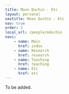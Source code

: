 ```yaml
---
title: Moon Duchin - Etc
layout: personal
navtitle: Moon Duchin - Etc
nav: true
order: 2
local_url: /people/mduchin
navi:
    - name: Main
      href: index
    - name: Research
      href: research
    - name: Teaching
      href: teaching
    - name: Etc
      href: etc
---
```


To be added.